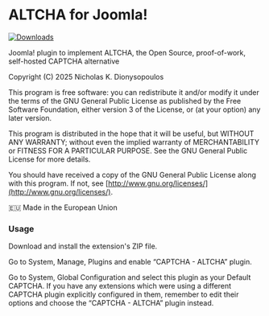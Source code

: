 # ALTCHA for Joomla!

[![Downloads](https://img.shields.io/github/downloads/akeeba/plg_captcha_google/latest/total?sort=semver&style=for-the-badge&logoColor=%23ffffff&label=Download
)](https://github.com/akeeba/plg_captcha_google/releases)

Joomla! plugin to implement ALTCHA, the Open Source, proof-of-work, self-hosted CAPTCHA alternative

Copyright (C) 2025 Nicholas K. Dionysopoulos

This program is free software: you can redistribute it and/or modify it under the terms of the GNU General Public License as published by the Free Software Foundation, either version 3 of the License, or (at your option) any later version.

This program is distributed in the hope that it will be useful, but WITHOUT ANY WARRANTY; without even the implied warranty of MERCHANTABILITY or FITNESS FOR A PARTICULAR PURPOSE. See the GNU General Public License for more details.

You should have received a copy of the GNU General Public License along with this program. If not, see [http://www.gnu.org/licenses/](http://www.gnu.org/licenses/).

🇪🇺 Made in the European Union

### Usage

Download and install the extension's ZIP file.

Go to System, Manage, Plugins and enable “CAPTCHA - ALTCHA” plugin.

Go to System, Global Configuration and select this plugin as your Default CAPTCHA. If you have any extensions which were using a different CAPTCHA plugin explicitly configured in them, remember to edit their options and choose the “CAPTCHA - ALTCHA” plugin instead.

